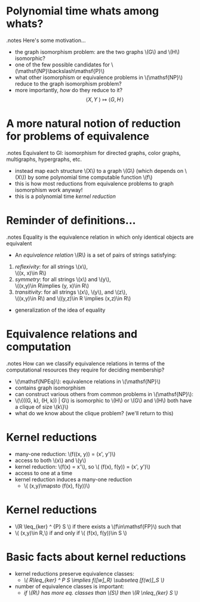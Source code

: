 <!SLIDE bullets incremental small>

# Polynomial time whats among whats? #
.notes Here's some motivation...

* the graph isomorphism problem: are the two graphs \\(G\\) and \\(H\\) isomorphic?
* one of the few possible candidates for \\(\mathsf{NP}\backslash\mathsf{P}\\)
* what other isomorphism or equivalence problems in \\(\mathsf{NP}\\) reduce to the graph isomorphism problem?
* more importantly, *how* do they reduce to it? $$\langle X, Y\; \rangle \mapsto \langle G, H\, \rangle $$

<!SLIDE bullets incremental small>

# A more natural notion of reduction for problems of equivalence #
.notes Equivalent to GI: isomorphism for directed graphs, color graphs,
multigraphs, hypergraphs, etc.

* instead map each structure \\(X\\) to a graph \\(G\\) (which depends on \\(X\\)) by some polynomial time computable function \\(f\\)
* this is how most reductions from equivalence problems to graph isomorphism work anyway!
* this is a polynomial time *kernel reduction*

<!SLIDE bullets incremental smaller>

# Reminder of definitions... #
.notes Equality is the equivalence relation in which only identical objects are equivalent

* An *equivalence relation* \\(R\\) is a set of pairs of strings satisfying:
1. *reflexivity*: for all strings \\(x\\),  
\\((x, x)\in R\\)
2. *symmetry*: for all strings \\(x\\) and \\(y\\),  
\\((x,y)\in R\implies (y, x)\in R\\)
3. *transitivity*: for all strings \\(x\\), \\(y\\), and \\(z\\),  
\\((x,y)\in R\\) and \\((y,z)\in R \implies (x,z)\in R\\)
* generalization of the idea of equality

<!SLIDE bullets incremental smaller>

# Equivalence relations and computation #
.notes How can we classify equivalence relations in terms of the computational resources they require for deciding membership?

* \\(\mathsf{NPEq}\\): equivalence relations in \\(\mathsf{NP}\\)
* contains graph isomorphism
* can construct various others from common problems in \\(\mathsf{NP}\\):
* \\(\\{((G, k), (H, k)) | G\\) is isomorphic to \\(H\\) or \\(G\\) and \\(H\\) both have a clique of size \\(k\\}\\)
* what do we know about the clique problem? (we'll return to this)

<!SLIDE bullets incremental smaller>

# Kernel reductions #

* many-one reduction: \\(f((x, y)) = (x', y')\\)
* access to both \\(x\\) and \\(y\\)
* kernel reduction: \\(f(x) = x'\\), so \\( (f(x), f(y)) = (x', y')\\)
* access to one at a time
* kernel reduction induces a many-one reduction
  * \\( (x,y)\mapsto (f(x), f(y))\\)

<!SLIDE bullets incremental small>

# Kernel reductions #

* \\(R \leq\_{ker} ^ {P} S \\) if there exists a \\(f\in\mathsf{FP}\\) such that
* \\( (x,y)\in R\,\\) if and only if \\( (f(x), f(y))\in S \\)

<!SLIDE bullets incremental small>

# Basic facts about kernel reductions #

* kernel reductions preserve equivalence classes:
  * *\\( R\leq\_{ker} ^ P S \implies f([w]_R) \subseteq [f(w)]\_S \\)*
* number of equivalence classes is important:
  * *if \\(R\\) has more eq. classes than \\(S\\) then \\(R \nleq\_{ker} S \\)*
